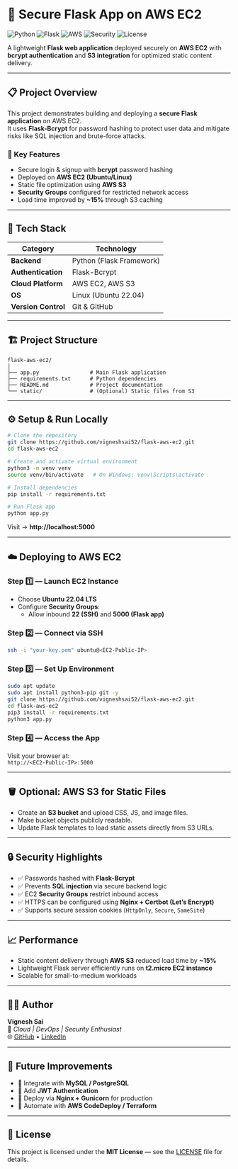 # 🚀 Secure Flask App on AWS EC2

![Python](https://img.shields.io/badge/Python-3.10+-blue?logo=python)
![Flask](https://img.shields.io/badge/Flask-Framework-black?logo=flask)
![AWS](https://img.shields.io/badge/AWS-EC2%20%7C%20S3-orange?logo=amazonaws)
![Security](https://img.shields.io/badge/Security-Bcrypt%20Auth-success)
![License](https://img.shields.io/badge/License-MIT-green)

A lightweight **Flask web application** deployed securely on **AWS EC2** with **bcrypt authentication** and **S3 integration** for optimized static content delivery.

---

## 📋 Project Overview

This project demonstrates building and deploying a **secure Flask application** on AWS EC2.  
It uses **Flask-Bcrypt** for password hashing to protect user data and mitigate risks like SQL injection and brute-force attacks.

### 🔑 Key Features
- Secure login & signup with **bcrypt** password hashing  
- Deployed on **AWS EC2 (Ubuntu/Linux)**  
- Static file optimization using **AWS S3**  
- **Security Groups** configured for restricted network access  
- Load time improved by **~15%** through S3 caching  

---

## 🧰 Tech Stack

| Category | Technology |
|-----------|-------------|
| **Backend** | Python (Flask Framework) |
| **Authentication** | Flask-Bcrypt |
| **Cloud Platform** | AWS EC2, AWS S3 |
| **OS** | Linux (Ubuntu 22.04) |
| **Version Control** | Git & GitHub |

---

## 🏗️ Project Structure

```
flask-aws-ec2/
│
├── app.py                # Main Flask application
├── requirements.txt      # Python dependencies
├── README.md             # Project documentation
└── static/               # (Optional) Static files from S3
```

---

## ⚙️ Setup & Run Locally

```bash
# Clone the repository
git clone https://github.com/vigneshsai52/flask-aws-ec2.git
cd flask-aws-ec2

# Create and activate virtual environment
python3 -m venv venv
source venv/bin/activate   # On Windows: venv\Scripts\activate

# Install dependencies
pip install -r requirements.txt

# Run Flask app
python app.py
```

Visit → **http://localhost:5000**

---

## ☁️ Deploying to AWS EC2

### Step 1️⃣ — Launch EC2 Instance
- Choose **Ubuntu 22.04 LTS**
- Configure **Security Groups**:
  - Allow inbound **22 (SSH)** and **5000 (Flask app)**

### Step 2️⃣ — Connect via SSH
```bash
ssh -i "your-key.pem" ubuntu@<EC2-Public-IP>
```

### Step 3️⃣ — Set Up Environment
```bash
sudo apt update
sudo apt install python3-pip git -y
git clone https://github.com/vigneshsai52/flask-aws-ec2.git
cd flask-aws-ec2
pip3 install -r requirements.txt
python3 app.py
```

### Step 4️⃣ — Access the App
Visit your browser at:  
`http://<EC2-Public-IP>:5000`

---

## 🪣 Optional: AWS S3 for Static Files
- Create an **S3 bucket** and upload CSS, JS, and image files.  
- Make bucket objects publicly readable.  
- Update Flask templates to load static assets directly from S3 URLs.

---

## 🔒 Security Highlights
- ✅ Passwords hashed with **Flask-Bcrypt**  
- ✅ Prevents **SQL injection** via secure backend logic  
- ✅ EC2 **Security Groups** restrict inbound access  
- ✅ HTTPS can be configured using **Nginx + Certbot (Let’s Encrypt)**  
- ✅ Supports secure session cookies (`HttpOnly`, `Secure`, `SameSite`)

---

## 📈 Performance
- Static content delivery through **AWS S3** reduced load time by **~15%**  
- Lightweight Flask server efficiently runs on **t2.micro EC2 instance**  
- Scalable for small-to-medium workloads  

---

## 🧑‍💻 Author
**Vignesh Sai**  
💼 *Cloud | DevOps | Security Enthusiast*  
🌐 [GitHub](https://github.com/vigneshsai52) • [LinkedIn](https://www.linkedin.com/in/u-vignesh-sai-107336244)

---

## 🏁 Future Improvements
- 🔹 Integrate with **MySQL / PostgreSQL**  
- 🔹 Add **JWT Authentication**  
- 🔹 Deploy via **Nginx + Gunicorn** for production  
- 🔹 Automate with **AWS CodeDeploy / Terraform**

---

## 🪪 License
This project is licensed under the **MIT License** — see the [LICENSE](LICENSE) file for details.
